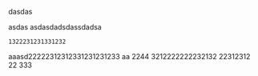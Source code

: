 dasdas

asdas
asdasdadsdassdadsa


    1322231231331232
aaasd22222312312331231231233
  aa    2244
3212222222232132
22312312
22
333
